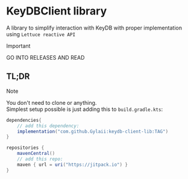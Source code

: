 # KeyDBClient library

A library to simplify interaction with KeyDB with proper implementation using `Lettuce reactive API`

> [!IMPORTANT]
> GO INTO RELEASES AND READ


## TL;DR

> [!NOTE]
> You don't need to clone or anything.   
> Simplest setup possible is just adding this to `build.gradle.kts`:

```gradle
dependencies{
    // add this dependency:
    implementation("com.github.Gylaii:keydb-client-lib:TAG")
}

repositories {
    mavenCentral()
    // add this repo:
    maven { url = uri("https://jitpack.io") }
}
```
